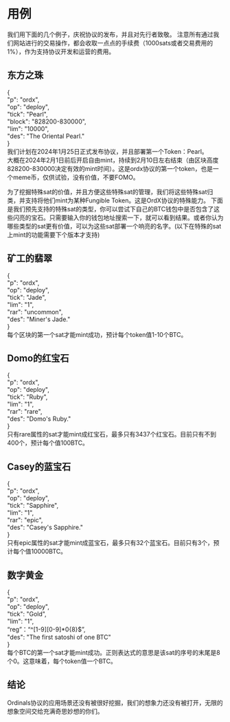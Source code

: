 用例
====


我们用下面的几个例子，庆祝协议的发布，并且对先行者致敬。
注意所有通过我们网站进行的交易操作，都会收取一点点的手续费（1000sats或者交易费用的1%），作为支持协议开发和运营的费用。  


东方之珠
----
{   
  "p": "ordx",  
  "op": "deploy",  
  "tick": "Pearl",  
  "block": "828200-830000",  
  "lim": "10000",  
  "des": "The Oriental Pearl."    
}   
我们计划在2024年1月25日正式发布协议，并且部署第一个Token：Pearl。  
大概在2024年2月1日前后开启自由mint，持续到2月10日左右结束（由区块高度828200-830000决定有效的mint时间）。这是ordx协议的第一个token，也是一个meme币，仅供试验，没有价值，不要FOMO。  
   


为了挖掘特殊sat的价值，并且方便这些特殊sat的管理，我们将这些特殊sat归类，并支持将他们mint为某种Fungible Token。这是OrdX协议的特殊能力。 下面是我们预先支持的特殊sat的类型，你可以尝试下自己的BTC钱包中是否包含了这些闪亮的宝石。只需要输入你的钱包地址搜索一下，就可以看到结果。或者你认为哪些类型的sat更有价值，可以为这些sat部署一个响亮的名字。(以下在特殊的sat上mint的功能需要下个版本才支持)  

矿工的翡翠
----
{  
  "p": "ordx",  
  "op": "deploy",  
  "tick": "Jade",  
  "lim": "1",  
  "rar": "uncommon",  
  "des": "Miner's Jade."  
}  
每个区块的第一个sat才能mint成功，预计每个token值1-10个BTC。


Domo的红宝石
----
{  
  "p": "ordx",  
  "op": "deploy",  
  "tick": "Ruby",  
  "lim": "1",  
  "rar": "rare",  
  "des": "Domo's Ruby."  
}  
只有rare属性的sat才能mint成红宝石，最多只有3437个红宝石。目前只有不到400个，预计每个值100BTC。


Casey的蓝宝石
----
{   
  "p": "ordx",  
  "op": "deploy",  
  "tick": "Sapphire",  
  "lim": "1",  
  "rar": "epic",  
  "des": "Casey's Sapphire."  
}  
只有epic属性的sat才能mint成蓝宝石，最多只有32个蓝宝石。目前只有3个，预计每个值10000BTC。


数字黄金
----
{  
  "p": "ordx",  
  "op": "deploy",  
  "tick": "Gold",  
  "lim": "1",  
  “reg”：“^[1-9][0-9]*0{8}$”,  
  "des": "The first satoshi of one BTC"  
}  
每个BTC的第一个sat才能mint成功。正则表达式的意思是该sat的序号的末尾是8个0。这意味着，每个token值一个BTC。


结论
----
Ordinals协议的应用场景还没有被很好挖掘，我们的想象力还没有被打开，无限的想象空间交给充满奇思妙想的你们。
